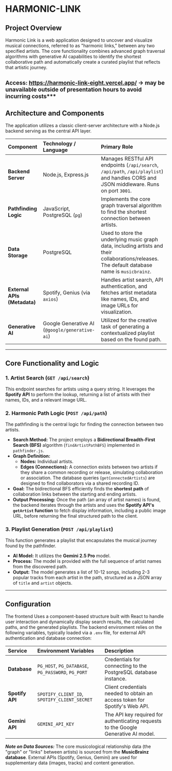 # HARMONIC-LINK

## Project Overview

Harmonic Link is a web application designed to uncover and visualize musical connections, referred to as "harmonic links," between any two specified artists. The core functionality combines advanced graph traversal algorithms with generative AI capabilities to identify the shortest collaborative path and automatically create a curated playlist that reflects that artistic journey.

<small>Access: https://harmonic-link-eight.vercel.app/ -> may be unavailable outside of presentation hours to avoid incurring costs***</small>
---

## Architecture and Components

The application utilizes a classic client-server architecture with a Node.js backend serving as the central API layer.

| Component | Technology / Language | Primary Role |
| :--- | :--- | :--- |
| **Backend Server** | Node.js, Express.js | Manages RESTful API endpoints (`/api/search`, `/api/path`, `/api/playlist`) and handles CORS and JSON middleware. Runs on port `3001`. |
| **Pathfinding Logic** | JavaScript, PostgreSQL (`pg`) | Implements the core graph traversal algorithm to find the shortest connection between artists. |
| **Data Storage** | PostgreSQL | Used to store the underlying music graph data, including artists and their collaborations/releases. The default database name is `musicbrainz`. |
| **External APIs (Metadata)** | Spotify, Genius (via `axios`) | Handles artist search, API authentication, and fetches artist metadata like names, IDs, and image URLs for visualization. |
| **Generative AI** | Google Generative AI (`@google/generative-ai`) | Utilized for the creative task of generating a contextualized playlist based on the found path. |

---

## Core Functionality and Logic

### 1. Artist Search (`GET /api/search`)

This endpoint searches for artists using a query string. It leverages the **Spotify API** to perform the lookup, returning a list of artists with their names, IDs, and a relevant image URL.

### 2. Harmonic Path Logic (`POST /api/path`)

The pathfinding is the central logic for finding the connection between two artists.

* **Search Method:** The project employs a **Bidirectional Breadth-First Search (BFS)** algorithm (`findArtistPathBFS`) implemented in `pathfinder.js`.
* **Graph Definition:**
    * **Nodes:** Individual artists.
    * **Edges (Connections):** A connection exists between two artists if they share a common recording or release, simulating collaboration or association. The database queries (`getConnectedArtists`) are designed to find collaborators via a shared recording ID.
* **Goal:** The bidirectional BFS efficiently finds the **shortest path** of collaboration links between the starting and ending artists.
* **Output Processing:** Once the path (an array of artist names) is found, the backend iterates through the artists and uses the **Spotify API's `getArtist` function** to fetch display information, including a public image URL, before returning the final structured path to the client.

### 3. Playlist Generation (`POST /api/playlist`)

This function generates a playlist that encapsulates the musical journey found by the pathfinder.

* **AI Model:** It utilizes the **Gemini 2.5 Pro** model.
* **Process:** The model is provided with the full sequence of artist names from the discovered path.
* **Output:** The model generates a list of 10-12 songs, including 2-3 popular tracks from each artist in the path, structured as a JSON array of `title` and `artist` objects.

---

## Configuration

The frontend Uses a component-based structure built with React to handle user interaction and dynamically display search results, the calculated paths, and the generated playlists. The backend environment relies on the following variables, typically loaded via a `.env` file, for external API authentication and database connection:

| Service | Environment Variables | Description |
| :--- | :--- | :--- |
| **Database** | `PG_HOST`, `PG_DATABASE`, `PG_PASSWORD`, `PG_PORT` | Credentials for connecting to the PostgreSQL database instance. |
| **Spotify API** | `SPOTIFY_CLIENT_ID`, `SPOTIFY_CLIENT_SECRET` | Client credentials needed to obtain an access token for Spotify's Web API. |
| **Gemini API** | `GEMINI_API_KEY` | The API key required for authenticating requests to the Google Generative AI model. |

***Note on Data Sources:*** The core musicological relationship data (the "graph" or "links" between artists) is sourced from the **MusicBrainz database**. External APIs (Spotify, Genius, Gemini) are used for supplementary data (images, tracks) and content generation. 